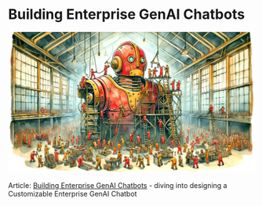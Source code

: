 # Building Enterprise GenAI Chatbots

<banner class="page-header" role="banner">
  <img src="../assets/images/assembling_robot.webp" alt="Banner Image" style="">
</banner>

Article: [Building Enterprise GenAI Chatbots](https://kaihuchen.github.io/articles/EnterpriseBots2/) - diving into designing a Customizable Enterprise GenAI Chatbot



